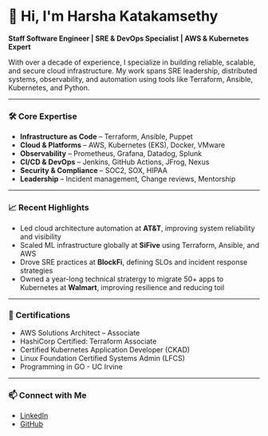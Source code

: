 # 👋 Hi, I'm Harsha Katakamsethy

**Staff Software Engineer | SRE & DevOps Specialist | AWS & Kubernetes Expert**

With over a decade of experience, I specialize in building reliable, scalable, and secure cloud infrastructure. My work spans SRE leadership, distributed systems, observability, and automation using tools like Terraform, Ansible, Kubernetes, and Python.

---

### 🛠 Core Expertise

- **Infrastructure as Code** – Terraform, Ansible, Puppet
- **Cloud & Platforms** – AWS, Kubernetes (EKS), Docker, VMware
- **Observability** – Prometheus, Grafana, Datadog, Splunk
- **CI/CD & DevOps** – Jenkins, GitHub Actions, JFrog, Nexus
- **Security & Compliance** – SOC2, SOX, HIPAA
- **Leadership** – Incident management, Change reviews, Mentorship

---


### 📈 Recent Highlights

- Led cloud architecture automation at **AT&T**, improving system reliability and visibility
- Scaled ML infrastructure globally at **SiFive** using Terraform, Ansible, and AWS
- Drove SRE practices at **BlockFi**, defining SLOs and incident response strategies
- Owned a year-long technical stratergy to migrate 50+ apps to Kubernetes at **Walmart**, improving resilience and reducing toil
---

### 📜 Certifications

- AWS Solutions Architect – Associate
- HashiCorp Certified: Terraform Associate
- Certified Kubernetes Application Developer (CKAD)
- Linux Foundation Certified Systems Admin (LFCS)
- Programming in GO - UC Irvine

---

### 📫 Connect with Me

- [LinkedIn](https://www.linkedin.com/in/harsha-k-85b957104/)
- [GitHub](https://github.com/harshasethy)
